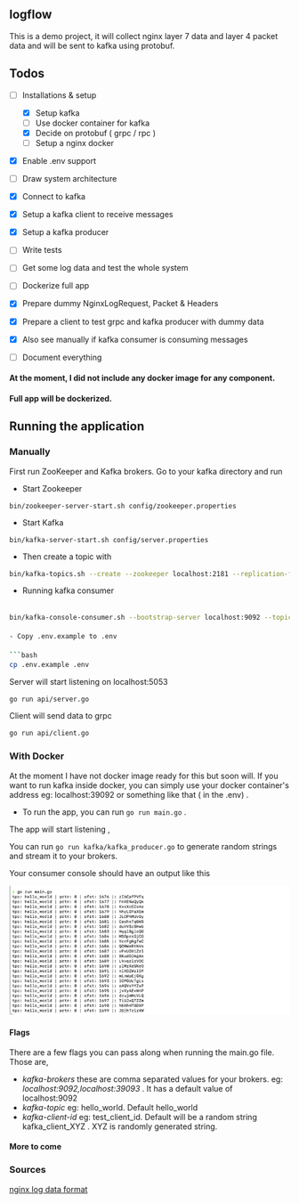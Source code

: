 ## logflow

This is a demo project, it will collect nginx layer 7 data and layer 4 packet data and will be sent to kafka using protobuf.

## Todos 
- [ ] Installations & setup
    - [x] Setup kafka
    - [ ] Use docker container for kafka
    - [x] Decide on protobuf ( grpc / rpc )
    - [ ] Setup a nginx docker
- [x] Enable .env support     
- [ ] Draw system architecture  
- [x] Connect to kafka
- [x] Setup a kafka client to receive messages
- [x] Setup a kafka producer 
- [ ] Write tests
- [ ] Get some log data and test the whole system
- [ ] Dockerize full app
- [x] Prepare dummy NginxLogRequest, Packet & Headers
- [x] Prepare a client to test grpc and kafka producer with dummy data
- [x] Also see manually if kafka consumer is consuming messages
- [ ] Document everything


#### At the moment, I did not include any docker image for any component.
#### Full app will be dockerized.

## Running the application

### Manually 

First run ZooKeeper and Kafka brokers. Go to your kafka directory and run 

- Start Zookeeper
```
bin/zookeeper-server-start.sh config/zookeeper.properties
```

- Start Kafka
```
bin/kafka-server-start.sh config/server.properties
```

- Then create a topic with 

```bash
bin/kafka-topics.sh --create --zookeeper localhost:2181 --replication-factor 1 --partitions 1 --topic hello_world
```


- Running kafka consumer

```bash

bin/kafka-console-consumer.sh --bootstrap-server localhost:9092 --topic hello_world --from-beginning```

- Copy .env.example to .env

```bash
cp .env.example .env
```

Server will start listening on localhost:5053

```bash
go run api/server.go
```

Client will send data to grpc
```bash
go run api/client.go
```




### With Docker

At the moment I have not docker image ready for this but soon will.
If you want to run kafka inside docker, you can simply use your docker
container's address eg: localhost:39092 or something like that ( in the .env) .


- To run the app, you can run ```go run main.go``` . 
  
The app will start listening ,

You can run ```go run kafka/kafka_producer.go``` to generate random strings
and stream it to your brokers. 

Your consumer console should have an output like this 

![Consumer](images/consumer.png?raw=true "Kafka Consumers")


#### Flags

There are a few flags you can pass along when running the main.go file.
Those are, 

- *kafka-brokers* these are comma separated values for your brokers. eg: *localhost:9092,localhost:39093* . It has a default value of localhost:9092 
- *kafka-topic* eg: hello_world. Default hello_world
- *kafka-client-id* eg: test_client_id. Default will be a random string kafka_client_XYZ . XYZ is randomly generated string.

#### More to come


### Sources

[nginx log data format](http://nginx.org/en/docs/http/ngx_http_log_module.html#log_formata)